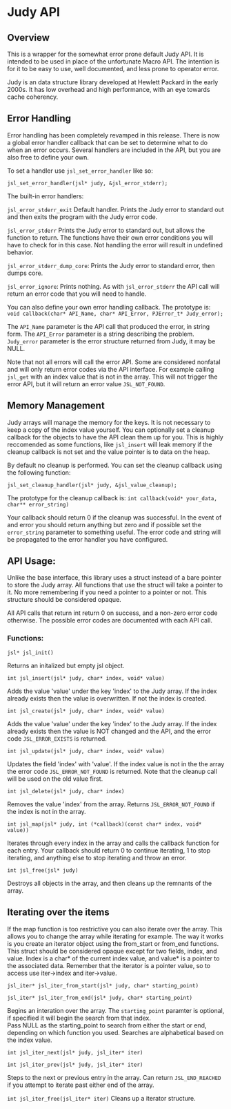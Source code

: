 # Judy API

## Overview

This is a wrapper for the somewhat error prone default Judy API.  It is intended
to be used in place of the unfortunate Macro API.  The intention is for it to be
easy to use, well documented, and less prone to operator error.  

Judy is an data structure library developed at Hewlett Packard in the
early 2000s.  It has low overhead and high performance, with an eye towards
cache coherency.  

## Error Handling

Error handling has been completely revamped in this release.  There is now a
global error handler callback that can be set to determine what to do when
an error occurs.  Several handlers are included in the API, but you are also
free to define your own.  

To set a handler use `jsl_set_error_handler` like so:

`jsl_set_error_handler(jsl* judy, &jsl_error_stderr);`

The built-in error handlers:

`jsl_error_stderr_exit` Default handler.  Prints the Judy error to standard out
		       and then exits the program with the Judy error code.

`jsl_error_stderr` Prints the Judy error to standard out, but allows the function
		  to return.  The functions have their own error conditions you
		  will have to check for in this case.  Not handling the error
		  will result in undefined behavior.

`jsl_error_stderr_dump_core`: Prints the Judy error to standard error, then dumps
			    core. 

`jsl_error_ignore`: Prints nothing.  As with `jsl_error_stderr` the API call will
		  return an error code that you will need to handle.  

You can also define your own error handling callback.  The prototype is:
`void callback(char* API_Name, char* API_Error, PJError_t* Judy_error);`

The `API_Name` parameter is the API call that produced the error, in string form.
The `API_Error` parameter is a string describing the problem.
`Judy_error` parameter is the error structure returned from Judy, it may be NULL.

Note that not all errors will call the error API.  Some are considered 
nonfatal and will only return error codes via the API interface.  For example
calling `jsl_get` with an index value that is not in the array.  This will not
trigger the error API, but it will return an error value `JSL_NOT_FOUND`.  

## Memory Management

Judy arrays will manage the memory for the keys.  It is not necessary to keep
a copy of the index value yourself.  You can optionally set a cleanup callback
for the objects to have the API clean them up for you.  This is highly 
reccomended as some functions, like `jsl_insert` will leak memory if the 
cleanup callback is not set and the value pointer is to data on the heap.

By default no cleanup is performed.  You can set the cleanup callback using
the following function:

`jsl_set_cleanup_handler(jsl* judy, &jsl_value_cleanup);`

The prototype for the cleanup callback is:
`int callback(void* your_data, char** error_string)`

Your callback should return 0 if the cleanup was successful.  In the event of
and error you should return anything but zero and if possible set the 
`error_string` parameter to something useful.  The error code and string will
be propagated to the error handler you have configured.

## API Usage:

Unlike the base interface, this library uses a struct instead of a bare pointer
to store the Judy array.  All functions that use the struct will take a pointer
to it.  No more remembering if you need a pointer to a pointer or not.
This structure should be considered opaque.

All API calls that return int return 0 on success, and a non-zero error code
otherwise.  The possible error codes are documented with each API call.

### Functions:
`jsl* jsl_init()`

  Returns an initalized but empty jsl object.  

`int jsl_insert(jsl* judy, char* index, void* value)`

  Adds the value 'value' under the key 'index' to the Judy array.  If the index
  already exists then the value is overwritten.  If not the index is created.

`int jsl_create(jsl* judy, char* index, void* value)`

  Adds the value 'value' under the key 'index' to the Judy array.  If the index
  already exists then the value is NOT changed and the API, and the error code
  `JSL_ERROR_EXISTS` is returned. 

`int jsl_update(jsl* judy, char* index, void* value)`

  Updates the field 'index' with 'value'.  If the index value is not in the the
  array the error code `JSL_ERROR_NOT_FOUND` is returned.  Note that the cleanup
  call will be used on the old value first.

`int jsl_delete(jsl* judy, char* index)`

  Removes the value 'index' from the array.  Returns `JSL_ERROR_NOT_FOUND` if the
  index is not in the array.

`int jsl_map(jsl* judy, int (*callback)(const char* index, void* value))`

  Iterates through every index in the array and calls the callback function for
  each entry.  Your callback should return 0 to continue iterating, 1 to stop
  iterating, and anything else to stop iterating and throw an error. 

`int jsl_free(jsl* judy)`

  Destroys all objects in the array, and then cleans up the remnants of the 
  array.

## Iterating over the items
If the map function is too restrictive you can also iterate over the array.
This allows you to change the array while iterating for example.  The way it 
works is you create an iterator object using the from\_start or from\_end 
functions.  This struct should be considered opaque except for two fields, 
index, and value.  Index is a char* of the current index value, and value*
is a pointer to the associated data.  Remember that the iterator is a pointer
value, so to access use iter->index and iter->value.

`jsl_iter* jsl_iter_from_start(jsl* judy, char* starting_point)`

`jsl_iter* jsl_iter_from_end(jsl* judy, char* starting_point)`

  Begins an interation over the array.  The `starting_point` paramter is 
  optional, if specified it will begin the search from that index.  
  Pass NULL as the starting\_point to search from either the start or end, 
  depending on which function you used.
  Searches are alphabetical based on the index value.
 
`int jsl_iter_next(jsl* judy, jsl_iter* iter)`

`int jsl_iter_prev(jsl* judy, jsl_iter* iter)`

  Steps to the next or previous entry in the array.  Can return
  `JSL_END_REACHED` if you attempt to iterate past either end of the array. 

`int jsl_iter_free(jsl_iter* iter)`
  Cleans up a iterator structure.


